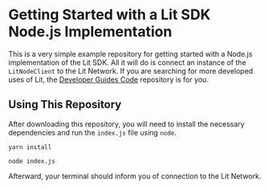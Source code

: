 # Getting Started with a Lit SDK Node.js Implementation

This is a very simple example repository for getting started with a Node.js implementation of the Lit SDK. All it will do is connect an instance of the `LitNodeClient` to the Lit Network. If you are searching for more developed uses of Lit, the [Developer Guides Code](https://github.com/LIT-Protocol/developer-guides-code) repository is for you. 

## Using This Repository

After downloading this repository, you will need to install the necessary dependencies and run the  `index.js` file using `node`.

```
yarn install
```
```
node index.js
```

Afterward, your terminal should inform you of connection to the Lit Network.
